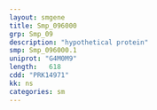 ```yaml
---
layout: smgene
title: Smp_096000
grp: Smp_09
description: "hypothetical protein"
smp: Smp_096000.1
uniprot: "G4M0M9"
length:   618
cdd: "PRK14971"
kk: ns
categories: sm
---
```

